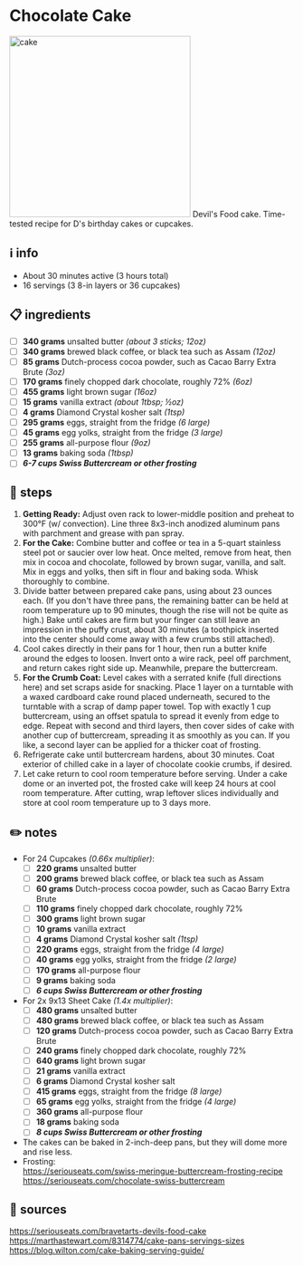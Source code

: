 # Chocolate Cake  
<img src="https://www.seriouseats.com/thmb/qZuvtPIhoss2AnOzQbmg2NCM-uw=/1500x1125/filters:fill(auto,1)/__opt__aboutcom__coeus__resources__content_migration__serious_eats__seriouseats.com__2018__01__20180131-devils-food-cake-vicky-wasik-22-a4b4dd3ad00747df9a4b2e5b1d5fd112.jpg" alt="cake" width="320"/>  
Devil's Food cake. Time-tested recipe for D's birthday cakes or cupcakes.  

## ℹ️ info  
* About 30 minutes active (3 hours total)
* 16 servings (3 8-in layers or 36 cupcakes)

## 📋 ingredients  
- [ ] **340	grams**	unsalted butter *(about 3 sticks; 12oz)*
- [ ] **340	grams**	brewed black coffee, or black tea such as Assam *(12oz)*
- [ ] **85	grams**	Dutch-process cocoa powder, such as Cacao Barry Extra Brute *(3oz)*
- [ ] **170	grams**	finely chopped dark chocolate, roughly 72% *(6oz)*
- [ ] **455	grams**	light brown sugar *(16oz)*
- [ ] **15	grams**	vanilla extract *(about 1tbsp; ½oz)*
- [ ] **4	grams**	Diamond Crystal kosher salt *(1tsp)*
- [ ] **295	grams**	eggs, straight from the fridge *(6 large)*
- [ ] **45	grams**	egg yolks, straight from the fridge *(3 large)*
- [ ] **255	grams**	all-purpose flour *(9oz)*
- [ ] **13	grams**	baking soda *(1tbsp)*
- [ ] ***6-7	cups	Swiss Buttercream or other frosting***

## 🔪 steps  
1. **Getting Ready:** Adjust oven rack to lower-middle position and preheat to 300°F (w/ convection). Line three 8x3-inch anodized aluminum pans with parchment and grease with pan spray.
2. **For the Cake:** Combine butter and coffee or tea in a 5-quart stainless steel pot or saucier over low heat. Once melted, remove from heat, then mix in cocoa and chocolate, followed by brown sugar, vanilla, and salt. Mix in eggs and yolks, then sift in flour and baking soda. Whisk thoroughly to combine.  
3. Divide batter between prepared cake pans, using about 23 ounces each. (If you don't have three pans, the remaining batter can be held at room temperature up to 90 minutes, though the rise will not be quite as high.) Bake until cakes are firm but your finger can still leave an impression in the puffy crust, about 30 minutes (a toothpick inserted into the center should come away with a few crumbs still attached).
4. Cool cakes directly in their pans for 1 hour, then run a butter knife around the edges to loosen. Invert onto a wire rack, peel off parchment, and return cakes right side up. Meanwhile, prepare the buttercream.
5. **For the Crumb Coat:** Level cakes with a serrated knife (full directions here) and set scraps aside for snacking. Place 1 layer on a turntable with a waxed cardboard cake round placed underneath, secured to the turntable with a scrap of damp paper towel. Top with exactly 1 cup buttercream, using an offset spatula to spread it evenly from edge to edge. Repeat with second and third layers, then cover sides of cake with another cup of buttercream, spreading it as smoothly as you can. If you like, a second layer can be applied for a thicker coat of frosting.  
6. Refrigerate cake until buttercream hardens, about 30 minutes. Coat exterior of chilled cake in a layer of chocolate cookie crumbs, if desired.  
7. Let cake return to cool room temperature before serving. Under a cake dome or an inverted pot, the frosted cake will keep 24 hours at cool room temperature. After cutting, wrap leftover slices individually and store at cool room temperature up to 3 days more.  

## ✏️ notes  
* For 24 Cupcakes *(0.66x multiplier)*:
	- [ ] **220	grams**	unsalted butter
	- [ ] **200	grams**	brewed black coffee, or black tea such as Assam
	- [ ] **60	grams**	Dutch-process cocoa powder, such as Cacao Barry Extra Brute
	- [ ] **110	grams**	finely chopped dark chocolate, roughly 72%
	- [ ] **300	grams**	light brown sugar
	- [ ] **10	grams**	vanilla extract
	- [ ] **4	grams**	Diamond Crystal kosher salt *(1tsp)*
	- [ ] **220	grams**	eggs, straight from the fridge *(4 large)*
	- [ ] **40	grams**	egg yolks, straight from the fridge *(2 large)*
	- [ ] **170	grams**	all-purpose flour
	- [ ] **9	grams**	baking soda
	- [ ] ***6	cups	Swiss Buttercream or other frosting***
* For 2x 9x13 Sheet Cake *(1.4x multiplier)*:
	- [ ] **480 grams** unsalted butter
	- [ ] **480 grams** brewed black coffee, or black tea such as Assam
	- [ ] **120 grams** Dutch-process cocoa powder, such as Cacao Barry Extra Brute
	- [ ] **240 grams** finely chopped dark chocolate, roughly 72%
	- [ ] **640 grams** light brown sugar
	- [ ] **21 grams** vanilla extract
	- [ ] **6 grams** Diamond Crystal kosher salt
	- [ ] **415 grams** eggs, straight from the fridge *(8 large)*
	- [ ] **65 grams** egg yolks, straight from the fridge *(4 large)*
	- [ ] **360 grams** all-purpose flour
	- [ ] **18 grams** baking soda
	- [ ] ***8 cups Swiss Buttercream or other frosting***
* The cakes can be baked in 2-inch-deep pans, but they will dome more and rise less.
* Frosting:  
	https://seriouseats.com/swiss-meringue-buttercream-frosting-recipe  
	https://seriouseats.com/chocolate-swiss-buttercream  

## 🔗 sources  
https://seriouseats.com/bravetarts-devils-food-cake  
https://marthastewart.com/8314774/cake-pans-servings-sizes  
https://blog.wilton.com/cake-baking-serving-guide/  

